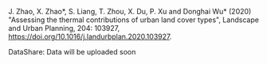 
J. Zhao, X. Zhao*, S. Liang, T. Zhou, X. Du, P. Xu and Donghai Wu* (2020) "Assessing the thermal contributions of urban land cover types", Landscape and Urban Planning, 204: 103927, https://doi.org/10.1016/j.landurbplan.2020.103927.

DataShare: Data will be uploaded soon
